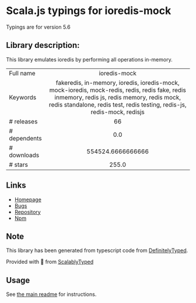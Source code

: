 
# Scala.js typings for ioredis-mock

Typings are for version 5.6

## Library description:
This library emulates ioredis by performing all operations in-memory.

|                    |                 |
| ------------------ | :-------------: |
| Full name          | ioredis-mock |
| Keywords           | fakeredis, in-memory, ioredis, ioredis-mock, mock-ioredis, mock-redis, redis, redis fake, redis inmemory, redis js, redis memory, redis mock, redis standalone, redis test, redis testing, redis-js, redis-mock, redisjs |
| # releases         | 66 |
| # dependents       | 0.0 |
| # downloads        | 554524.6666666666 |
| # stars            | 255.0 |

## Links
- [Homepage](https://github.com/stipsan/ioredis-mock#readme)
- [Bugs](https://github.com/stipsan/ioredis-mock/issues)
- [Repository](https://github.com/stipsan/ioredis-mock)
- [Npm](https://www.npmjs.com/package/ioredis-mock)
    


## Note
This library has been generated from typescript code from [DefinitelyTyped](https://definitelytyped.org).

Provided with :purple_heart: from [ScalablyTyped](https://github.com/oyvindberg/ScalablyTyped)

## Usage
See [the main readme](../../readme.md) for instructions.


